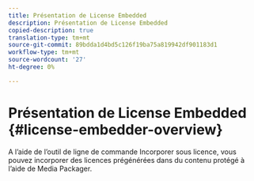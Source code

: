 ```yaml
---
title: Présentation de License Embedded
description: Présentation de License Embedded
copied-description: true
translation-type: tm+mt
source-git-commit: 89bdda1d4bd5c126f19ba75a819942df901183d1
workflow-type: tm+mt
source-wordcount: '27'
ht-degree: 0%

---
```



# Présentation de License Embedded {#license-embedder-overview}

A l’aide de l’outil de ligne de commande Incorporer sous licence, vous pouvez incorporer des licences prégénérées dans du contenu protégé à l’aide de Media Packager.
